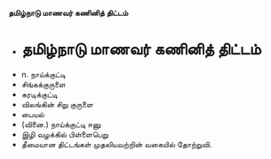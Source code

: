 **தமிழ்நாடு மாணவர் கணினித் திட்டம்**
- # தமிழ்நாடு மாணவர் கணினித் திட்டம்
- n. நாய்க்குட்டி
- சிங்கக்குருளை
- கரடிக்குட்டி
-  விலங்கின் சிறு குருளை
- பையல்
- (வினை.) நாய்க்குட்டி ஈனு
- இழி வழக்கில் பிள்ளைபெறு
- தீமையான திட்டங்கள் முதலியவற்றின் வகையில் தோற்றுவி.

